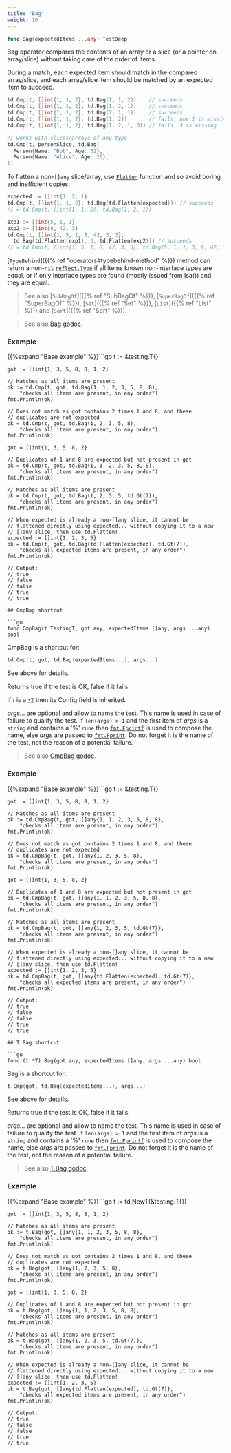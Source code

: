 ```yaml
---
title: "Bag"
weight: 10
---
```


```go
func Bag(expectedItems ...any) TestDeep
```

Bag operator compares the contents of an array or a slice (or a
pointer on array/slice) without taking care of the order of items.

During a match, each expected item should match in the compared
array/slice, and each array/slice item should be matched by an
expected item to succeed.

```go
td.Cmp(t, []int{1, 1, 2}, td.Bag(1, 1, 2))    // succeeds
td.Cmp(t, []int{1, 1, 2}, td.Bag(1, 2, 1))    // succeeds
td.Cmp(t, []int{1, 1, 2}, td.Bag(2, 1, 1))    // succeeds
td.Cmp(t, []int{1, 1, 2}, td.Bag(1, 2))       // fails, one 1 is missing
td.Cmp(t, []int{1, 1, 2}, td.Bag(1, 2, 1, 3)) // fails, 3 is missing

// works with slices/arrays of any type
td.Cmp(t, personSlice, td.Bag(
  Person{Name: "Bob", Age: 32},
  Person{Name: "Alice", Age: 26},
))
```

To flatten a non-`[]any` slice/array, use [`Flatten`](https://pkg.go.dev/github.com/maxatome/go-testdeep/td#Flatten) function
and so avoid boring and inefficient copies:

```go
expected := []int{1, 2, 1}
td.Cmp(t, []int{1, 1, 2}, td.Bag(td.Flatten(expected))) // succeeds
// = td.Cmp(t, []int{1, 1, 2}, td.Bag(1, 2, 1))

exp1 := []int{5, 1, 1}
exp2 := []int{8, 42, 3}
td.Cmp(t, []int{1, 5, 1, 8, 42, 3, 3},
  td.Bag(td.Flatten(exp1), 3, td.Flatten(exp2))) // succeeds
// = td.Cmp(t, []int{1, 5, 1, 8, 42, 3, 3}, td.Bag(5, 1, 1, 3, 8, 42, 3))
```

[`TypeBehind`]({{% ref "operators#typebehind-method" %}}) method can return a non-`nil` [`reflect.Type`](https://pkg.go.dev/reflect#Type) if all items
known non-interface types are equal, or if only interface types
are found (mostly issued from Isa()) and they are equal.

> See also [`SubBagOf`]({{% ref "SubBagOf" %}}), [`SuperBagOf`]({{% ref "SuperBagOf" %}}), [`Set`]({{% ref "Set" %}}), [`List`]({{% ref "List" %}}) and [`Sort`]({{% ref "Sort" %}}).


> See also [<i class='fas fa-book'></i> Bag godoc](https://pkg.go.dev/github.com/maxatome/go-testdeep/td#Bag).

### Example

{{%expand "Base example" %}}```go
	t := &testing.T{}

	got := []int{1, 3, 5, 8, 8, 1, 2}

	// Matches as all items are present
	ok := td.Cmp(t, got, td.Bag(1, 1, 2, 3, 5, 8, 8),
		"checks all items are present, in any order")
	fmt.Println(ok)

	// Does not match as got contains 2 times 1 and 8, and these
	// duplicates are not expected
	ok = td.Cmp(t, got, td.Bag(1, 2, 3, 5, 8),
		"checks all items are present, in any order")
	fmt.Println(ok)

	got = []int{1, 3, 5, 8, 2}

	// Duplicates of 1 and 8 are expected but not present in got
	ok = td.Cmp(t, got, td.Bag(1, 1, 2, 3, 5, 8, 8),
		"checks all items are present, in any order")
	fmt.Println(ok)

	// Matches as all items are present
	ok = td.Cmp(t, got, td.Bag(1, 2, 3, 5, td.Gt(7)),
		"checks all items are present, in any order")
	fmt.Println(ok)

	// When expected is already a non-[]any slice, it cannot be
	// flattened directly using expected... without copying it to a new
	// []any slice, then use td.Flatten!
	expected := []int{1, 2, 3, 5}
	ok = td.Cmp(t, got, td.Bag(td.Flatten(expected), td.Gt(7)),
		"checks all expected items are present, in any order")
	fmt.Println(ok)

	// Output:
	// true
	// false
	// false
	// true
	// true

```{{% /expand%}}
## CmpBag shortcut

```go
func CmpBag(t TestingT, got any, expectedItems []any, args ...any) bool
```

CmpBag is a shortcut for:

```go
td.Cmp(t, got, td.Bag(expectedItems...), args...)
```

See above for details.

Returns true if the test is OK, false if it fails.

If *t* is a [`*T`](https://pkg.go.dev/github.com/maxatome/go-testdeep/td#T) then its Config field is inherited.

*args...* are optional and allow to name the test. This name is
used in case of failure to qualify the test. If `len(args) > 1` and
the first item of *args* is a `string` and contains a '%' `rune` then
[`fmt.Fprintf`](https://pkg.go.dev/fmt#Fprintf) is used to compose the name, else *args* are passed to
[`fmt.Fprint`](https://pkg.go.dev/fmt#Fprint). Do not forget it is the name of the test, not the
reason of a potential failure.


> See also [<i class='fas fa-book'></i> CmpBag godoc](https://pkg.go.dev/github.com/maxatome/go-testdeep/td#CmpBag).

### Example

{{%expand "Base example" %}}```go
	t := &testing.T{}

	got := []int{1, 3, 5, 8, 8, 1, 2}

	// Matches as all items are present
	ok := td.CmpBag(t, got, []any{1, 1, 2, 3, 5, 8, 8},
		"checks all items are present, in any order")
	fmt.Println(ok)

	// Does not match as got contains 2 times 1 and 8, and these
	// duplicates are not expected
	ok = td.CmpBag(t, got, []any{1, 2, 3, 5, 8},
		"checks all items are present, in any order")
	fmt.Println(ok)

	got = []int{1, 3, 5, 8, 2}

	// Duplicates of 1 and 8 are expected but not present in got
	ok = td.CmpBag(t, got, []any{1, 1, 2, 3, 5, 8, 8},
		"checks all items are present, in any order")
	fmt.Println(ok)

	// Matches as all items are present
	ok = td.CmpBag(t, got, []any{1, 2, 3, 5, td.Gt(7)},
		"checks all items are present, in any order")
	fmt.Println(ok)

	// When expected is already a non-[]any slice, it cannot be
	// flattened directly using expected... without copying it to a new
	// []any slice, then use td.Flatten!
	expected := []int{1, 2, 3, 5}
	ok = td.CmpBag(t, got, []any{td.Flatten(expected), td.Gt(7)},
		"checks all expected items are present, in any order")
	fmt.Println(ok)

	// Output:
	// true
	// false
	// false
	// true
	// true

```{{% /expand%}}
## T.Bag shortcut

```go
func (t *T) Bag(got any, expectedItems []any, args ...any) bool
```

Bag is a shortcut for:

```go
t.Cmp(got, td.Bag(expectedItems...), args...)
```

See above for details.

Returns true if the test is OK, false if it fails.

*args...* are optional and allow to name the test. This name is
used in case of failure to qualify the test. If `len(args) > 1` and
the first item of *args* is a `string` and contains a '%' `rune` then
[`fmt.Fprintf`](https://pkg.go.dev/fmt#Fprintf) is used to compose the name, else *args* are passed to
[`fmt.Fprint`](https://pkg.go.dev/fmt#Fprint). Do not forget it is the name of the test, not the
reason of a potential failure.


> See also [<i class='fas fa-book'></i> T.Bag godoc](https://pkg.go.dev/github.com/maxatome/go-testdeep/td#T.Bag).

### Example

{{%expand "Base example" %}}```go
	t := td.NewT(&testing.T{})

	got := []int{1, 3, 5, 8, 8, 1, 2}

	// Matches as all items are present
	ok := t.Bag(got, []any{1, 1, 2, 3, 5, 8, 8},
		"checks all items are present, in any order")
	fmt.Println(ok)

	// Does not match as got contains 2 times 1 and 8, and these
	// duplicates are not expected
	ok = t.Bag(got, []any{1, 2, 3, 5, 8},
		"checks all items are present, in any order")
	fmt.Println(ok)

	got = []int{1, 3, 5, 8, 2}

	// Duplicates of 1 and 8 are expected but not present in got
	ok = t.Bag(got, []any{1, 1, 2, 3, 5, 8, 8},
		"checks all items are present, in any order")
	fmt.Println(ok)

	// Matches as all items are present
	ok = t.Bag(got, []any{1, 2, 3, 5, td.Gt(7)},
		"checks all items are present, in any order")
	fmt.Println(ok)

	// When expected is already a non-[]any slice, it cannot be
	// flattened directly using expected... without copying it to a new
	// []any slice, then use td.Flatten!
	expected := []int{1, 2, 3, 5}
	ok = t.Bag(got, []any{td.Flatten(expected), td.Gt(7)},
		"checks all expected items are present, in any order")
	fmt.Println(ok)

	// Output:
	// true
	// false
	// false
	// true
	// true

```{{% /expand%}}
